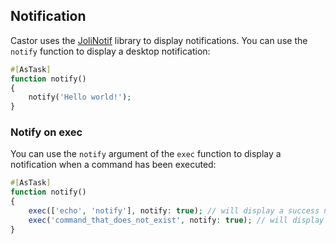 ## Notification

Castor uses the [JoliNotif](https://github.com/jolicode/jolinotif) library to
display notifications.
You can use the `notify` function to display a desktop notification:

```php
#[AsTask]
function notify()
{
    notify('Hello world!');
}
```

### Notify on exec

You can use the `notify` argument of the `exec` function to display a
notification when a command has been executed:

```php
#[AsTask]
function notify()
{
    exec(['echo', 'notify'], notify: true); // will display a success notification
    exec('command_that_does_not_exist', notify: true); // will display a failure notification
}
```
